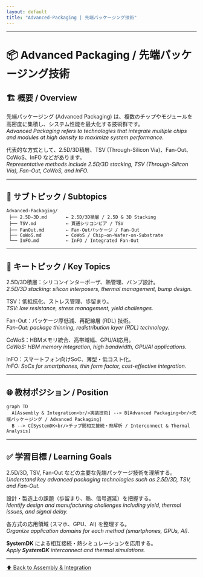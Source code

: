 ```yaml
---
layout: default
title: "Advanced-Packaging | 先端パッケージング技術"
---
```


---

# 📦 Advanced Packaging / 先端パッケージング技術

## 🏗 概要 / Overview
先端パッケージング (Advanced Packaging) は、複数のチップやモジュールを高密度に集積し、システム性能を最大化する技術群です。  
*Advanced Packaging refers to technologies that integrate multiple chips and modules at high density to maximize system performance.*  

代表的な方式として、2.5D/3D積層、TSV (Through-Silicon Via)、Fan-Out、CoWoS、InFO などがあります。  
*Representative methods include 2.5D/3D stacking, TSV (Through-Silicon Via), Fan-Out, CoWoS, and InFO.*  

---

## 📂 サブトピック / Subtopics
```
Advanced-Packaging/
 ├── 2.5D-3D.md       ← 2.5D/3D積層 / 2.5D & 3D Stacking
 ├── TSV.md           ← 貫通シリコンビア / TSV
 ├── FanOut.md        ← Fan-Outパッケージ / Fan-Out
 ├── CoWoS.md         ← CoWoS / Chip-on-Wafer-on-Substrate
 └── InFO.md          ← InFO / Integrated Fan-Out
```

---

## 🔑 キートピック / Key Topics
2.5D/3D積層：シリコンインターポーザ、熱管理、バンプ設計。  
*2.5D/3D stacking: silicon interposers, thermal management, bump design.*  

TSV：低抵抗化、ストレス管理、歩留まり。  
*TSV: low resistance, stress management, yield challenges.*  

Fan-Out：パッケージ厚低減、再配線層 (RDL) 技術。  
*Fan-Out: package thinning, redistribution layer (RDL) technology.*  

CoWoS：HBMメモリ統合、高帯域幅、GPU/AI応用。  
*CoWoS: HBM memory integration, high bandwidth, GPU/AI applications.*  

InFO：スマートフォン向けSoC、薄型・低コスト化。  
*InFO: SoCs for smartphones, thin form factor, cost-effective integration.*  

---

## 🌐 教材ポジション / Position
```mermaid
graph TD
  A[Assembly & Integration<br/>実装技術] --> B[Advanced Packaging<br/>先端パッケージング / Advanced Packaging]
  B --> C[SystemDK<br/>チップ間相互接続・熱解析 / Interconnect & Thermal Analysis]
```

---

## ✅ 学習目標 / Learning Goals
2.5D/3D, TSV, Fan-Out などの主要な先端パッケージ技術を理解する。  
*Understand key advanced packaging technologies such as 2.5D/3D, TSV, and Fan-Out.*  

設計・製造上の課題（歩留まり、熱、信号遅延）を把握する。  
*Identify design and manufacturing challenges including yield, thermal issues, and signal delay.*  

各方式の応用領域 (スマホ、GPU、AI) を整理する。  
*Organize application domains for each method (smartphones, GPUs, AI).*  

**SystemDK** による相互接続・熱シミュレーションを応用する。  
*Apply **SystemDK** interconnect and thermal simulations.*  

---

[⬆️ Back to Assembly & Integration](../)
